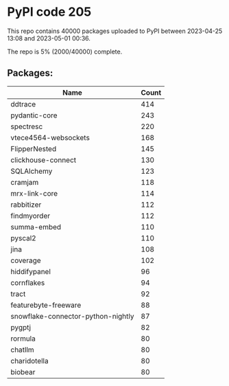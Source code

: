 # PyPI code 205

This repo contains 40000 packages uploaded to PyPI between 
2023-04-25 13:08 and 2023-05-01 00:36.

The repo is 5% (2000/40000) complete.

## Packages:

| Name  | Count |
| ----- | ----- |
| ddtrace | 414 |
| pydantic-core | 243 |
| spectresc | 220 |
| vtece4564-websockets | 168 |
| FlipperNested | 145 |
| clickhouse-connect | 130 |
| SQLAlchemy | 123 |
| cramjam | 118 |
| mrx-link-core | 114 |
| rabbitizer | 112 |
| findmyorder | 112 |
| summa-embed | 110 |
| pyscal2 | 110 |
| jina | 108 |
| coverage | 102 |
| hiddifypanel | 96 |
| cornflakes | 94 |
| tract | 92 |
| featurebyte-freeware | 88 |
| snowflake-connector-python-nightly | 87 |
| pygptj | 82 |
| rormula | 80 |
| chatllm | 80 |
| charidotella | 80 |
| biobear | 80 |


